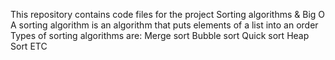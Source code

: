 This repository contains code files for the project  Sorting algorithms & Big O
A sorting algorithm is an algorithm that puts elements of a list into an order
Types of sorting algorithms are:
Merge sort
Bubble sort
Quick sort 
Heap Sort
ETC
